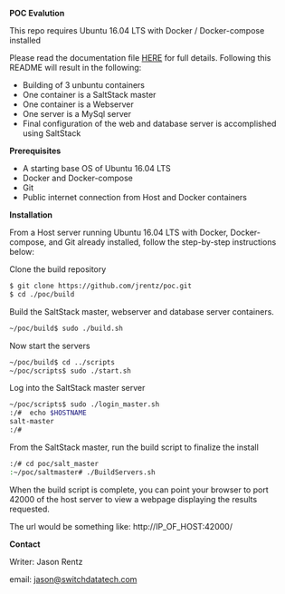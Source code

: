 <B>POC Evalution</B>

This repo requires Ubuntu 16.04 LTS with Docker / Docker-compose installed

Please read the documentation file <a href="https://github.com/jrentz/poc/wiki/home">HERE</a> for full details.
Following this README will result in the following:

* Building of 3 unbuntu containers
* One container is a SaltStack master
* One container is a Webserver
* One server is a MySql server
* Final configuration of the web and database server is accomplished using SaltStack

<B>Prerequisites</B>

* A starting base OS of Ubuntu 16.04 LTS
* Docker and Docker-compose
* Git
* Public internet connection from Host and Docker containers


<B>Installation</B>

From a Host server running Ubuntu 16.04 LTS with Docker, Docker-compose, and Git already installed, follow the step-by-step instructions below:

Clone the build repository

```sh
$ git clone https://github.com/jrentz/poc.git
$ cd ./poc/build
```

Build the SaltStack master, webserver and database server containers.


```sh
~/poc/build$ sudo ./build.sh

```

Now start the servers

```sh
~/poc/build$ cd ../scripts
~/poc/scripts$ sudo ./start.sh

```
Log into the SaltStack master server

```sh
~/poc/scripts$ sudo ./login_master.sh
:/#  echo $HOSTNAME
salt-master
:/#
```

From the SaltStack master, run the build script to finalize the install

```sh
:/# cd poc/salt_master
:~/poc/saltmaster# ./BuildServers.sh
```

When the build script is complete, you can point your browser to port 42000 of the host server to view a webpage displaying the results requested.

The url would be something like: http://IP_OF_HOST:42000/


<B>Contact</B>

Writer: Jason Rentz

email: [jason@switchdatatech.com](mailto:jason@switchdatatech.com)
